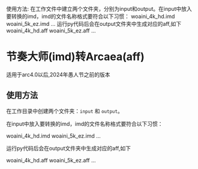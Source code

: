 使用方法:
在工作文件中建立两个文件夹，分别为input和output。在input中放入要转换的imd，imd的文件名称格式要符合以下习惯：
woaini_4k_hd.imd
woaini_5k_ez.imd
...
运行py代码后会在output文件夹中生成对应的aff,如下
woaini_4k_hd.aff
woaini_5k_ez.aff
...
# 节奏大师(imd)转Arcaea(aff)

适用于arc4.0以后,2024年愚人节之前的版本

## 使用方法

在工作目录中创建两个文件夹：`input` 和 `output`。

在input中放入要转换的imd，imd的文件名称格式要符合以下习惯：

woaini_4k_hd.imd
woaini_5k_ez.imd
...

运行py代码后会在output文件夹中生成对应的aff,如下

woaini_4k_hd.aff
woaini_5k_ez.aff
...
